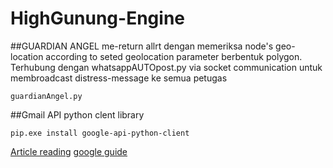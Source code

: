 # HighGunung-Engine

##GUARDIAN ANGEL
me-return allrt dengan memeriksa node's geo-location according to seted geolocation parameter berbentuk polygon. Terhubung dengan whatsappAUTOpost.py via socket communication untuk membroadcast distress-message ke semua petugas
```
guardianAngel.py 
```

##Gmail API python clent library
```
pip.exe install google-api-python-client
```
[Article reading](https://blog.mailtrap.io/send-emails-with-gmail-api/#How_to_make_your_app_send_emails_with_Gmail_API)    [google guide](https://developers.google.com/gmail/api/quickstart/python)
